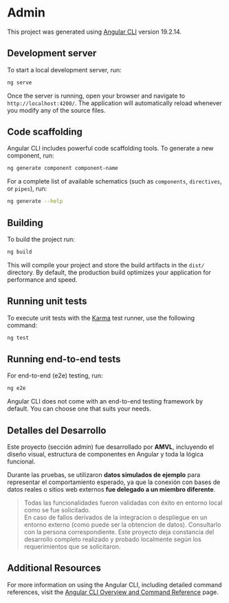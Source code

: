 # Admin

This project was generated using [Angular CLI](https://github.com/angular/angular-cli) version 19.2.14.

## Development server

To start a local development server, run:

```bash
ng serve
```

Once the server is running, open your browser and navigate to `http://localhost:4200/`. The application will automatically reload whenever you modify any of the source files.

## Code scaffolding

Angular CLI includes powerful code scaffolding tools. To generate a new component, run:

```bash
ng generate component component-name
```

For a complete list of available schematics (such as `components`, `directives`, or `pipes`), run:

```bash
ng generate --help
```

## Building

To build the project run:

```bash
ng build
```

This will compile your project and store the build artifacts in the `dist/` directory. By default, the production build optimizes your application for performance and speed.

## Running unit tests

To execute unit tests with the [Karma](https://karma-runner.github.io) test runner, use the following command:

```bash
ng test
```

## Running end-to-end tests

For end-to-end (e2e) testing, run:

```bash
ng e2e
```

Angular CLI does not come with an end-to-end testing framework by default. You can choose one that suits your needs.


## Detalles del Desarrollo

Este proyecto (sección admin) fue desarrollado por **AMVL**, incluyendo el diseño visual, estructura de componentes en Angular y toda la lógica funcional.

Durante las pruebas, se utilizaron **datos simulados de ejemplo** para representar el comportamiento esperado, ya que la conexión con bases de datos reales o sitios web externos **fue delegado a un miembro diferente**.

> Todas las funcionalidades fueron validadas con éxito en entorno local como se fue solicitado.  
> En caso de fallos derivados de la integracion o despliegue en un entorno externo (como puede ser la obtencion de datos). Consultarlo con la persona correspondiente.
Este proyecto deja constancia del desarrollo completo realizado y probado localmente según los requerimientos que se solicitaron.


## Additional Resources

For more information on using the Angular CLI, including detailed command references, visit the [Angular CLI Overview and Command Reference](https://angular.dev/tools/cli) page. 
